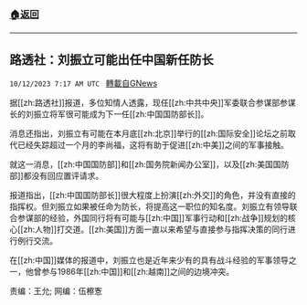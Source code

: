 ###  [:house:返回](README.md)
---


## 路透社：刘振立可能出任中国新任防长
`10/12/2023 7:17 AM UTC ` [轉載自GNews](https://gnews.org/articles/1824957)

据[[zh:路透社]]报道，多位知情人透露，现任[[zh:中共中央]]军委联合参谋部参谋长的刘振立将军很可能成为下一任[[zh:中国国防部长]]。

消息还指出，刘振立有可能在本月底[[zh:北京]]举行的[[zh:国际安全]]论坛之前取代已经失踪超过一个月的李尚福，这将有助于促进[[zh:中美]]之间的军事接触。

就这一消息，[[zh:中国国防部]]和[[zh:国务院新闻办公室]]，以及[[zh:美国国防部]]都没有回应置评请求。

报道指出，[[zh:中国国防部长]]很大程度上扮演[[zh:外交]]的角色，并没有直接的指挥权。但刘振立如果被任命为防长，将提高这一职位的知名度。刘振立有领导联合参谋部的经验，外国同行将有可能与[[zh:中国]]军事行动和[[zh:战争]]规划的核心[[zh:人物]]打交道。[[zh:美国]]方面一直以来希望与直接参与指挥决策的同行进行例行交流。

在[[zh:中国]]媒体的报道中，刘振立也是近年来少有的具有战斗经验的军事领导之一，他曾参与1986年[[zh:中国]]和[[zh:越南]]之间的边境冲突。

责编：王允;  网编：伍檫愙
